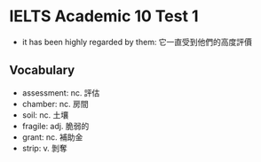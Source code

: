 # IELTS Academic 10 Test 1

- it has been highly regarded by them: 它一直受到他們的高度評價

## Vocabulary

- assessment: nc. 評估
- chamber: nc. 房間
- soil: nc. 土壤
- fragile: adj. 脆弱的
- grant: nc. 補助金
- strip: v. 剝奪